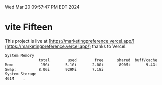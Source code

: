 Wed Mar 20 09:57:47 PM EDT 2024

# vite Fifteen


This project is live at [https://marketingpreference.vercel.app/](https://marketingpreference.vercel.app/) thanks to Vercel.

```bash
System Memory
               total        used        free      shared  buff/cache   available
Mem:            15Gi       5.1Gi       2.0Gi       890Mi       9.4Gi        10Gi
Swap:          8.0Gi       929Mi       7.1Gi
System Storage
461M	.
```
